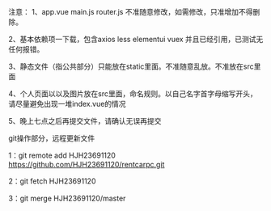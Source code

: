 注意：
1、app.vue main.js router.js 不准随意修改，如需修改，只准增加不得删除。

2、基本依赖项一下载，包含axios less elementui vuex 并且已经引用，已测试无任何报错。

3、静态文件（指公共部分）只能放在static里面。不准随意乱放。不准放在src里面

4、个人页面以以及图片放在src里面，命名规则。以自己名字首字母缩写开头，请尽量避免出现一堆index.vue的情况

5、晚上七点之后再提交文件，请确认无误再提交

git操作部分，远程更新文件

1：git remote add HJH23691120 https://github.com/HJH23691120/rentcarpc.git


2：git fetch HJH23691120


3：git merge HJH23691120/master
